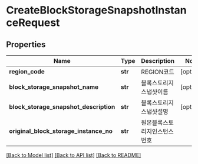 # CreateBlockStorageSnapshotInstanceRequest

## Properties
Name | Type | Description | Notes
------------ | ------------- | ------------- | -------------
**region_code** | **str** | REGION코드 | [optional] 
**block_storage_snapshot_name** | **str** | 블록스토리지스냅샷이름 | [optional] 
**block_storage_snapshot_description** | **str** | 블록스토리지스냅샷설명 | [optional] 
**original_block_storage_instance_no** | **str** | 원본블록스토리지인스턴스번호 | 

[[Back to Model list]](../README.md#documentation-for-models) [[Back to API list]](../README.md#documentation-for-api-endpoints) [[Back to README]](../README.md)


